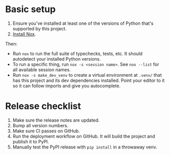 # Basic setup

1. Ensure you've installed at least one of the versions of Python that's supported by this project.
2. [Install Nox](https://nox.thea.codes/).

Then:

* Run `nox` to run the full suite of typechecks, tests, etc. It should autodetect your installed Python versions.
* To run a specific thing, run `nox -s <session name>`. See `nox --list` for all available session names.
* Run `nox -s make_dev_venv` to create a virtual environment at `.venv/` that has this project and its dev dependencies installed. Point your editor to it so it can follow imports and give you autocomplete.

# Release checklist

1. Make sure the release notes are updated.
2. Bump all version numbers.
3. Make sure CI passes on GitHub.
4. Run the deployment workflow on GitHub. It will build the project and publish it to PyPI.
5. Manually test the PyPI release with `pip install` in a throwaway venv.
